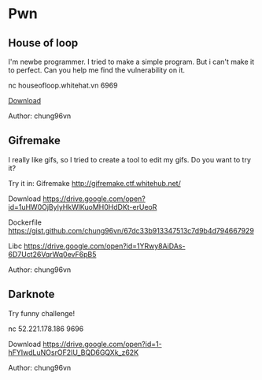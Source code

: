 # Pwn

## House of loop

I'm newbe programmer. I tried to make a simple program. But i can't make it to perfect. Can you help me find the vulnerability on it.

nc houseofloop.whitehat.vn 6969

[Download](https://drive.google.com/open?id=1IxHqXPMdtTFsmhErvzWXJwPGnngcvmoj)

Author: chung96vn

## Gifremake

I really like gifs, so I tried to create a tool to edit my gifs. Do you want to try it?

Try it in: Gifremake http://gifremake.ctf.whitehub.net/

Download https://drive.google.com/open?id=1uHW0OjBylyHkWlKuoMH0HdDKt-erUeoR

Dockerfile https://gist.github.com/chung96vn/67dc33b913347513c7d9b4d794667929

Libc https://drive.google.com/open?id=1YRwy8AiDAs-6D7Uct26VqrWq0evF6pB5

Author: chung96vn

## Darknote

Try funny challenge!

nc 52.221.178.186 9696

Download https://drive.google.com/open?id=1-hFYIwdLuNOsrOF2IU_BQD6GQXk_z62K

Author: chung96vn

